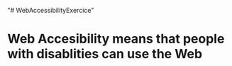 "# WebAccessibilityExercice" 
<h1>Web Accesibility means that people with disablities can use the Web</h4>